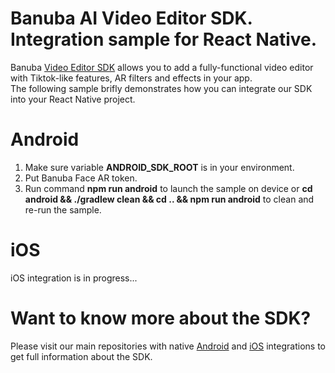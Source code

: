 # Banuba AI Video Editor SDK. Integration sample for React Native.
Banuba [Video Editor SDK](https://www.banuba.com/video-editor-sdk) allows you to add a fully-functional video editor with Tiktok-like features, AR filters and effects in your app.   
The following sample brifly demonstrates how you can integrate our SDK into your React Native project.  

# Android  
1. Make sure variable **ANDROID_SDK_ROOT** is in your environment.
2. Put Banuba Face AR token.
3. Run command **npm run android** to launch the sample on device or **cd android && ./gradlew clean && cd .. && npm run android** to clean and re-run the sample.

# iOS  
iOS integration is in progress...  

# Want to know more about the SDK?  
Please visit our main repositories with native [Android](https://github.com/Banuba/ve-sdk-android-integration-sample) and [iOS](https://github.com/Banuba/ve-sdk-ios-integration-sample) integrations to get full information about the SDK.

